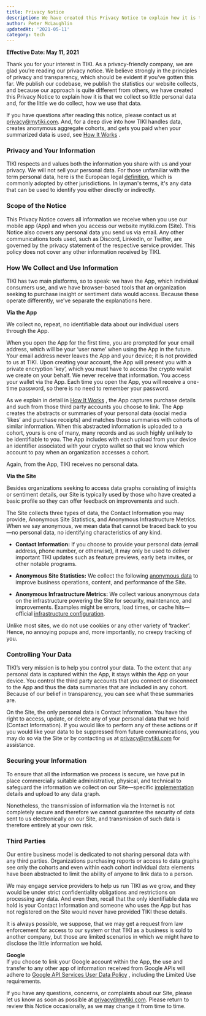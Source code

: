 ```yaml
---
title: Privacy Notice
description: We have created this Privacy Notice to explain how it is that we collect so little personal data and, for the little we do collect, how we use that data.
author: Peter McLaughlin
updatedAt: '2021-05-11'
category: tech
---
```

**Effective Date: May 11, 2021**

Thank you for your interest in TIKI. As a privacy-friendly company, we are glad you’re reading our privacy notice. We
believe strongly in the principles of privacy and transparency, which should be evident if you’ve gotten this far. We
publish our codebase, we publish the statistics our website collects, and because our approach is quite different from
others, we have created this Privacy Notice to explain how it is that we collect so little personal data and, for the
little we do collect, how we use that data.

If you have questions after reading this notice, please contact us at privacy@mytiki.com. And, for a deep dive into how
TIKI handles data, creates anonymous aggregate cohorts, and gets you paid when your summarized data is used,
see [How It Works](https://mytiki.com/blog/proposed-architecture)
.

### Privacy and Your Information

TIKI respects and values both the information you share with us and your privacy. We will not sell your personal data.
For those unfamiliar with the term personal data, here is the European
legal [definition](https://gdpr.eu/eu-gdpr-personal-data/), which is commonly adopted by other jurisdictions. In
layman's terms, it's any data that can be used to identify you either directly or indirectly.

### Scope of the Notice

This Privacy Notice covers all information we receive when you use our mobile app (App) and when you access our website
mytiki.com (Site). This Notice also covers any personal data you send us via email. Any other communications tools used,
such as Discord, LinkedIn, or Twitter, are governed by the privacy statement of the respective service provider. This
policy does not cover any other information received by TIKI.

### How We Collect and Use Information

TIKI has two main platforms, so to speak: we have the App, which individual consumers use, and we have browser-based
tools that an organization seeking to purchase insight or sentiment data would access. Because these operate
differently, we’ve separate the explanations here.

**Via the App**

We collect no, repeat, no identifiable data about our individual users through the App.

When you open the App for the first time, you are prompted for your email address, which will be your ‘user name’ when
using the App in the future. Your email address never leaves the App and your device; it is not provided to us at TIKI.
Upon creating your account, the App will present you with a private encryption ‘key’, which you must have to access the
crypto wallet we create on your behalf. We never receive that information. You access your wallet via the App. Each time
you open the App, you will receive a one-time password, so there is no need to remember your password.

As we explain in detail
in [How It Works](https://mytiki.com/blog/proposed-architecture)
, the App captures purchase details and such from those third party accounts you choose to link. The App creates the
abstracts or summaries of your personal data (social media ‘likes’ and purchase receipts) and matches those summaries
with cohorts of similar information. When this abstracted information is uploaded to a cohort, yours is one of many,
many records and as such highly unlikely to be identifiable to you. The App includes with each upload from your device
an identifier associated with your crypto wallet so that we know which account to pay when an organization accesses a
cohort.

Again, from the App, TIKI receives no personal data.

**Via the Site**

Besides organizations seeking to access data graphs consisting of insights or sentiment details, our Site is typically
used by those who have created a basic profile so they can offer feedback on improvements and such.

The Site collects three types of data, the Contact Information you may provide, Anonymous Site Statistics, and Anonymous
Infrastructure Metrics. When we say anonymous, we mean data that cannot be traced back to you—no personal data, no
identifying characteristics of any kind.

* **Contact Information:** If you choose to provide your personal data (email address, phone number, or otherwise), it
  may only be used to deliver important TIKI updates such as feature previews, early beta invites, or other notable
  programs.  
  
* **Anonymous Site Statistics:** We collect the following [anonymous data](https://plausible.io/mytiki.com) to improve
  business operations, content, and performance of the Site.  
  
* **Anonymous Infrastructure Metrics:** We collect various anonymous data on the infrastructure powering the Site for
  security, maintenance, and improvements. Examples might be errors, load times, or cache
  hits—official [infrastructure configuration](https://github.com/tiki/website).

Unlike most sites, we do not use cookies or any other variety of ‘tracker’. Hence, no annoying popups and, more
importantly, no creepy tracking of you.

### Controlling Your Data

TIKI’s very mission is to help you control your data. To the extent that any personal data is captured within the App,
it stays within the App on your device. You control the third party accounts that you connect or disconnect to the App
and thus the data summaries that are included in any cohort. Because of our belief in transparency, you can see what
these summaries are.

On the Site, the only personal data is Contact Information. You have the right to access, update, or delete any of your
personal data that we hold (Contact Information). If you would like to perform any of these actions or if you would like
your data to be suppressed from future communications, you may do so via the Site or by contacting us
at [privacy@mytiki.com](mailto:privacy@mytiki.com) for assistance.

### Securing your Information

To ensure that all the information we process is secure, we have put in place commercially suitable administrative,
physical, and technical to safeguard the information we collect on our
Site—specific [implementation](https://github.com/tiki) details and upload to any data graph.

Nonetheless, the transmission of information via the Internet is not completely secure and therefore we cannot guarantee
the security of data sent to us electronically on our Site, and transmission of such data is therefore entirely at your
own risk.

### Third Parties

Our entire business model is dedicated to not sharing personal data with any third parties. Organizations purchasing
reports or access to data graphs see only the cohorts and even within each cohort individual data elements have been
abstracted to limit the ability of anyone to link data to a person.

We may engage service providers to help us run TIKI as we grow, and they would be under strict confidentiality
obligations and restrictions on processing any data. And even then, recall that the only identifiable data we hold is
your Contact Information and someone who uses the App but has not registered on the Site would never have provided TIKI
these details.

It is always possible, we suppose, that we may get a request from law enforcement for access to our system or that TIKI
as a business is sold to another company, but those are limited scenarios in which we might have to disclose the little
information we hold.

**Google**  
If you choose to link your Google account within the App, the use and transfer to any other app of information received
from Google APIs will adhere
to [Google API Services User Data Policy](https://developers.google.com/terms/api-services-user-data-policy#additional_requirements_for_specific_api_scopes)
, including the Limited Use requirements.

If you have any questions, concerns, or complaints about our Site, please let us know as soon as possible
at [privacy@mytiki.com](mailto:privacy@mytiki.com). Please return to review this Notice occasionally, as we may change
it from time to time.

